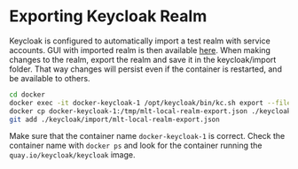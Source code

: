 # Exporting Keycloak Realm
Keycloak is configured to automatically import a test realm with service accounts.
GUI with imported realm is then available [here](http://localhost:8082/admin/master/console/#/mlt-local "Keycloak Admin Console for MLT-Local Realm").
When making changes to the realm, export the realm and save it in the keycloak/import folder.
That way changes will persist even if the container is restarted, and be available to others.

```bash
cd docker
docker exec -it docker-keycloak-1 /opt/keycloak/bin/kc.sh export --file "/tmp/mlt-local-realm-export.json" --users "same_file" --realm "mlt-local"
docker cp docker-keycloak-1:/tmp/mlt-local-realm-export.json ./keycloak/import/mlt-local-realm-export.json
git add ./keycloak/import/mlt-local-realm-export.json
```

Make sure that the container name `docker-keycloak-1` is correct.
Check the container name with `docker ps` and look for the container running the `quay.io/keycloak/keycloak` image.
